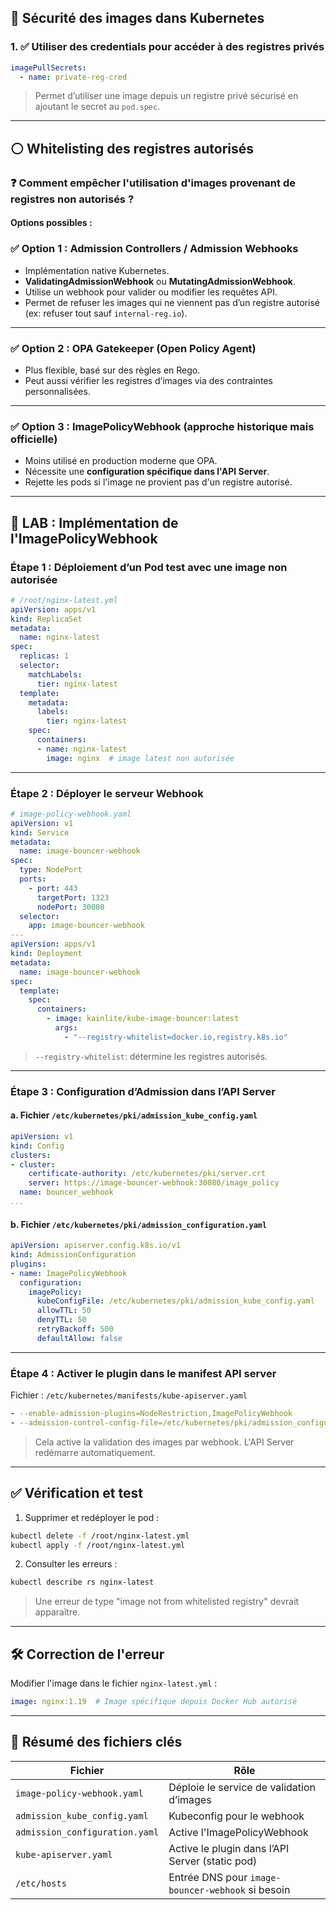 ## 🔐 Sécurité des images dans Kubernetes

### 1. ✅ **Utiliser des credentials pour accéder à des registres privés**
```yaml
imagePullSecrets:
  - name: private-reg-cred
```
> Permet d’utiliser une image depuis un registre privé sécurisé en ajoutant le secret au `pod.spec`.

---

## ⚪️ Whitelisting des registres autorisés

### ❓ Comment empêcher l'utilisation d'images provenant de registres non autorisés ?

#### Options possibles :

### ✅ Option 1 : **Admission Controllers / Admission Webhooks**
- Implémentation native Kubernetes.
- **ValidatingAdmissionWebhook** ou **MutatingAdmissionWebhook**.
- Utilise un webhook pour valider ou modifier les requêtes API.
- Permet de refuser les images qui ne viennent pas d’un registre autorisé (ex: refuser tout sauf `internal-reg.io`).

---

### ✅ Option 2 : **OPA Gatekeeper (Open Policy Agent)**
- Plus flexible, basé sur des règles en Rego.
- Peut aussi vérifier les registres d’images via des contraintes personnalisées.

---

### ✅ Option 3 : **ImagePolicyWebhook (approche historique mais officielle)**
- Moins utilisé en production moderne que OPA.
- Nécessite une **configuration spécifique dans l'API Server**.
- Rejette les pods si l'image ne provient pas d'un registre autorisé.

---

## 🔧 LAB : Implémentation de l'ImagePolicyWebhook

### Étape 1 : Déploiement d’un Pod test avec une image non autorisée
```yaml
# /root/nginx-latest.yml
apiVersion: apps/v1
kind: ReplicaSet
metadata:
  name: nginx-latest
spec:
  replicas: 1
  selector:
    matchLabels:
      tier: nginx-latest
  template:
    metadata:
      labels:
        tier: nginx-latest
    spec:
      containers:
      - name: nginx-latest
        image: nginx  # image latest non autorisée
```

---

### Étape 2 : Déployer le serveur Webhook
```yaml
# image-policy-webhook.yaml
apiVersion: v1
kind: Service
metadata:
  name: image-bouncer-webhook
spec:
  type: NodePort
  ports:
    - port: 443
      targetPort: 1323
      nodePort: 30080
  selector:
    app: image-bouncer-webhook
---
apiVersion: apps/v1
kind: Deployment
metadata:
  name: image-bouncer-webhook
spec:
  template:
    spec:
      containers:
        - image: kainlite/kube-image-bouncer:latest
          args:
            - "--registry-whitelist=docker.io,registry.k8s.io"
```
> `--registry-whitelist`: détermine les registres autorisés.

---

### Étape 3 : Configuration d’Admission dans l’API Server

#### a. Fichier `/etc/kubernetes/pki/admission_kube_config.yaml`
```yaml
apiVersion: v1
kind: Config
clusters:
- cluster:
    certificate-authority: /etc/kubernetes/pki/server.crt
    server: https://image-bouncer-webhook:30080/image_policy
  name: bouncer_webhook
...
```

#### b. Fichier `/etc/kubernetes/pki/admission_configuration.yaml`
```yaml
apiVersion: apiserver.config.k8s.io/v1
kind: AdmissionConfiguration
plugins:
- name: ImagePolicyWebhook
  configuration:
    imagePolicy:
      kubeConfigFile: /etc/kubernetes/pki/admission_kube_config.yaml
      allowTTL: 50
      denyTTL: 50
      retryBackoff: 500
      defaultAllow: false
```

---

### Étape 4 : Activer le plugin dans le manifest API server

Fichier : `/etc/kubernetes/manifests/kube-apiserver.yaml`
```yaml
- --enable-admission-plugins=NodeRestriction,ImagePolicyWebhook
- --admission-control-config-file=/etc/kubernetes/pki/admission_configuration.yaml
```
> Cela active la validation des images par webhook. L'API Server redémarre automatiquement.

---

## ✅ Vérification et test

1. Supprimer et redéployer le pod :
```bash
kubectl delete -f /root/nginx-latest.yml
kubectl apply -f /root/nginx-latest.yml
```

2. Consulter les erreurs :
```bash
kubectl describe rs nginx-latest
```
> Une erreur de type "image not from whitelisted registry" devrait apparaître.

---

## 🛠 Correction de l'erreur

Modifier l'image dans le fichier `nginx-latest.yml` :
```yaml
image: nginx:1.19  # Image spécifique depuis Docker Hub autorisé
```

---

## 🔁 Résumé des fichiers clés

| Fichier                                      | Rôle                                               |
|---------------------------------------------|----------------------------------------------------|
| `image-policy-webhook.yaml`                 | Déploie le service de validation d’images          |
| `admission_kube_config.yaml`                | Kubeconfig pour le webhook                         |
| `admission_configuration.yaml`              | Active l'ImagePolicyWebhook                        |
| `kube-apiserver.yaml`                       | Active le plugin dans l’API Server (static pod)    |
| `/etc/hosts`                                | Entrée DNS pour `image-bouncer-webhook` si besoin  |
